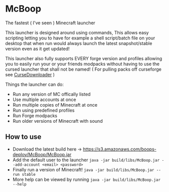 # McBoop

The fastest ( I've seen ) Minecraft launcher

This launcher is designed around using commands, This allows easy scripting letting you to have for example a shell script/batch file on your desktop that when run would always launch the latest snapshot/stable version even as it get updated!

This launcher also fully supports EVERY forge version and profiles allowing you to easily run your or your friends modpacks without having to use the cursed launcher that shall not be named! ( For pulling packs off curseforge see [CurseDownloader](https://git.sergal.org/Sir-Boops/CurseDownloader) )

Things the launcher can do:
* Run any version of MC offically listed
* Use multiple accounts at once
* Run multiple copies of Minecraft at once
* Run using predefined profiles
* Run Forge modpacks
* Run older versions of Minecraft with sound

How to use
---
* Download the latest build here -> https://s3.amazonaws.com/boops-deploy/McBoop/McBoop.jar
* Add the default user to the launcher `java -jar build/libs/McBoop.jar --add-account <email> <password>`
* Finally run a version of Minecraft! `java -jar build/libs/McBoop.jar --run stable`
* More help can be viewed by running `java -jar build/libs/McBoop.jar --help`
